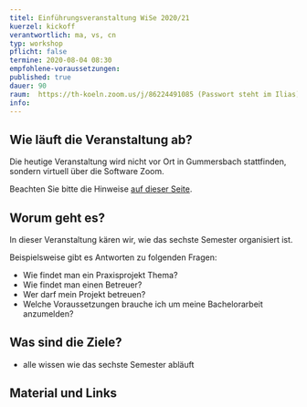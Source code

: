 ```yaml
---
titel: Einführungsveranstaltung WiSe 2020/21
kuerzel: kickoff
verantwortlich: ma, vs, cn
typ: workshop
pflicht: false
termine: 2020-08-04 08:30
empfohlene-voraussetzungen: 
published: true
dauer: 90
raum:  https://th-koeln.zoom.us/j/86224491085 (Passwort steht im Ilias)
info: 
---
```



## Wie läuft die Veranstaltung ab?

Die heutige Veranstaltung wird nicht vor Ort in Gummersbach stattfinden, sondern virtuell über die Software Zoom.

Beachten Sie bitte die Hinweise [auf dieser Seite](/mi-bachelor-praxisprojektseminar/hinweise-onlinesessions).

## Worum geht es?
In dieser Veranstaltung kären wir, wie das sechste Semester organisiert ist.

Beispielsweise gibt es Antworten zu folgenden Fragen:
* Wie findet man ein Praxisprojekt Thema?
* Wie findet man einen Betreuer?
* Wer darf mein Projekt betreuen?
* Welche Voraussetzungen brauche ich um meine Bachelorarbeit anzumelden?


## Was sind die Ziele?
- alle wissen wie das sechste Semester abläuft


## Material und Links


